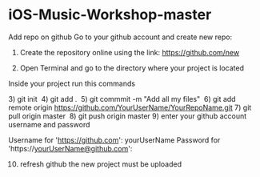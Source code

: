 # iOS-Music-Workshop-master

Add repo on github
Go to your github account and create new repo:

1) Create the repository online using the link: https://github.com/new

2) Open Terminal and go to the directory where your project is located

 Inside your project run this commands 
 
3) git init 
4) git add . 
5) git commmit -m "Add all my files" 
6) git add remote origin https://github.com/YourUserName/YourRepoName.git
7) git pull origin master 
8) git push origin master
9) enter your github account username and password 

Username for 'https://github.com': yourUserName
Password for 'https://yourUserName@github.com':

10) refresh github the new project must be uploaded
